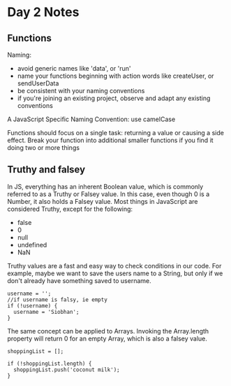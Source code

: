 # Day 2 Notes

## Functions

Naming:
* avoid generic names like 'data', or 'run'
* name your functions beginning with action words like createUser, or sendUserData
* be consistent with your naming conventions
* if you're joining an existing project, observe and adapt any existing conventions

A JavaScript Specific Naming Convention: use camelCase

Functions should focus on a single task: returning a value or causing a side effect. Break your function into additional smaller functions if you find it doing two or more things

## Truthy and falsey
In JS, everything has an inherent Boolean value, which is commonly referred to as a Truthy or Falsey value. In this case, even though 0 is a Number, it also holds a Falsey value.
Most things in JavaScript are considered Truthy, except for the following:
* false
* 0
* null
* undefined
* NaN

Truthy values are a fast and easy way to check conditions in our code. For example, maybe we want to save the users name to a String, but only if we don't already have something saved to username.

```
username = '';
//if username is falsy, ie empty
if (!username) {
  username = 'Siobhan';
}
```
The same concept can be applied to Arrays. Invoking the Array.length property will return 0 for an empty Array, which is also a falsey value.
```
shoppingList = [];

if (!shoppingList.length) {
  shoppingList.push('coconut milk');
}
```